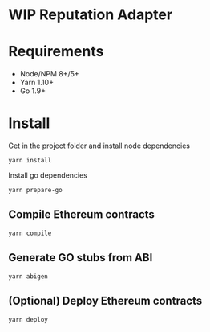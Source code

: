 # WIP Reputation Adapter

# Requirements

* Node/NPM 8+/5+
* Yarn 1.10+
* Go 1.9+

# Install

Get in the project folder and install node dependencies

`yarn install`

Install go dependencies

`yarn prepare-go`

## Compile Ethereum contracts

`yarn compile`

## Generate GO stubs from ABI

`yarn abigen`

## (Optional) Deploy Ethereum contracts

`yarn deploy`



